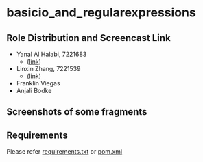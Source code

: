 # basicio_and_regularexpressions

## Role Distribution and Screencast Link
<!-- TODO -->
- Yanal Al Halabi, 7221683
  - ([link](https://drive.google.com/file/d/1G4m8ErQxRVD3iQjGR3B8emTbwOyRQvDt/view?usp=sharing))
- Linxin Zhang, 7221539
  - (link)
- Franklin Viegas
- Anjali Bodke

## Screenshots of some fragments
<!-- TODO -->

## Requirements
Please refer [requirements.txt](./requirements.txt) or [pom.xml](./pom.xml)
